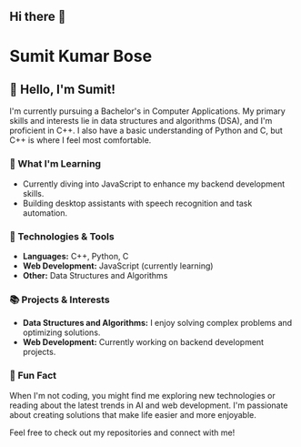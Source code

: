
## Hi there 👋
# Sumit Kumar Bose

## 👋 Hello, I'm Sumit!

I'm currently pursuing a Bachelor's in Computer Applications. My primary skills and interests lie in data structures and algorithms (DSA), and I'm proficient in C++. I also have a basic understanding of Python and C, but C++ is where I feel most comfortable.

### 🚀 What I'm Learning

- Currently diving into JavaScript to enhance my backend development skills.
- Building desktop assistants with speech recognition and task automation.

### 🔧 Technologies & Tools

- **Languages:** C++, Python, C
- **Web Development:** JavaScript (currently learning)
- **Other:** Data Structures and Algorithms

### 📚 Projects & Interests

- **Data Structures and Algorithms:** I enjoy solving complex problems and optimizing solutions.
- **Web Development:** Currently working on backend development projects.

### 🌟 Fun Fact

When I'm not coding, you might find me exploring new technologies or reading about the latest trends in AI and web development. I'm passionate about creating solutions that make life easier and more enjoyable.

Feel free to check out my repositories and connect with me!

<!--
**Sumitbose5/Sumitbose5** is a ✨ _special_ ✨ repository because its `README.md` (this file) appears on your GitHub profile.

Here are some ideas to get you started:

- 🔭 I’m currently working on ...
- 🌱 I’m currently learning ...
- 👯 I’m looking to collaborate on ...
- 🤔 I’m looking for help with ...
- 💬 Ask me about ...
- 📫 How to reach me: ...
- 😄 Pronouns: ...
- ⚡ Fun fact: ...
-->
